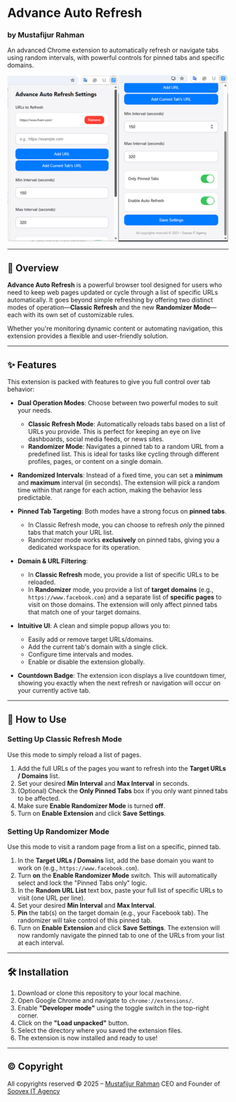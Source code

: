 # Advance Auto Refresh
### by Mustafijur Rahman

An advanced Chrome extension to automatically refresh or navigate tabs using random intervals, with powerful controls for pinned tabs and specific domains.

![Extension Popup Interface](icons/Screenshot.png)

---

## 🌟 Overview

**Advance Auto Refresh** is a powerful browser tool designed for users who need to keep web pages updated or cycle through a list of specific URLs automatically. It goes beyond simple refreshing by offering two distinct modes of operation—**Classic Refresh** and the new **Randomizer Mode**—each with its own set of customizable rules.

Whether you're monitoring dynamic content or automating navigation, this extension provides a flexible and user-friendly solution.

---

## ✨ Features

This extension is packed with features to give you full control over tab behavior:

* **Dual Operation Modes**: Choose between two powerful modes to suit your needs.
    * **Classic Refresh Mode**: Automatically reloads tabs based on a list of URLs you provide. This is perfect for keeping an eye on live dashboards, social media feeds, or news sites.
    * **Randomizer Mode**: Navigates a pinned tab to a random URL from a predefined list. This is ideal for tasks like cycling through different profiles, pages, or content on a single domain.

* **Randomized Intervals**: Instead of a fixed time, you can set a **minimum** and **maximum** interval (in seconds). The extension will pick a random time within that range for each action, making the behavior less predictable.

* **Pinned Tab Targeting**: Both modes have a strong focus on **pinned tabs**.
    * In Classic Refresh mode, you can choose to refresh *only* the pinned tabs that match your URL list.
    * Randomizer mode works **exclusively** on pinned tabs, giving you a dedicated workspace for its operation.

* **Domain & URL Filtering**:
    * In **Classic Refresh** mode, you provide a list of specific URLs to be reloaded.
    * In **Randomizer** mode, you provide a list of **target domains** (e.g., `https://www.facebook.com`) and a separate list of **specific pages** to visit on those domains. The extension will only affect pinned tabs that match one of your target domains.

* **Intuitive UI**: A clean and simple popup allows you to:
    * Easily add or remove target URLs/domains.
    * Add the current tab's domain with a single click.
    * Configure time intervals and modes.
    * Enable or disable the extension globally.

* **Countdown Badge**: The extension icon displays a live countdown timer, showing you exactly when the next refresh or navigation will occur on your currently active tab.

---

## 🚀 How to Use

### Setting Up Classic Refresh Mode

Use this mode to simply reload a list of pages.

1.  Add the full URLs of the pages you want to refresh into the **Target URLs / Domains** list.
2.  Set your desired **Min Interval** and **Max Interval** in seconds.
3.  (Optional) Check the **Only Pinned Tabs** box if you only want pinned tabs to be affected.
4.  Make sure **Enable Randomizer Mode** is turned **off**.
5.  Turn on **Enable Extension** and click **Save Settings**.

### Setting Up Randomizer Mode

Use this mode to visit a random page from a list on a specific, pinned tab.

1.  In the **Target URLs / Domains** list, add the base domain you want to work on (e.g., `https://www.facebook.com`).
2.  Turn **on** the **Enable Randomizer Mode** switch. This will automatically select and lock the "Pinned Tabs only" logic.
3.  In the **Random URL List** text box, paste your full list of specific URLs to visit (one URL per line).
4.  Set your desired **Min Interval** and **Max Interval**.
5.  **Pin** the tab(s) on the target domain (e.g., your Facebook tab). The randomizer will take control of this pinned tab.
6.  Turn on **Enable Extension** and click **Save Settings**. The extension will now randomly navigate the pinned tab to one of the URLs from your list at each interval.

---

## 🛠️ Installation

1.  Download or clone this repository to your local machine.
2.  Open Google Chrome and navigate to `chrome://extensions/`.
3.  Enable **"Developer mode"** using the toggle switch in the top-right corner.
4.  Click on the **"Load unpacked"** button.
5.  Select the directory where you saved the extension files.
6.  The extension is now installed and ready to use!

---

## ©️ Copyright

<p>All copyrights reserved © 2025 – <a href="https://mustafijur.org/">Mustafijur Rahman</a> CEO and Founder of <a target="_blank" href="https://www.soovex.com/">Soovex IT Agency</a></p>
